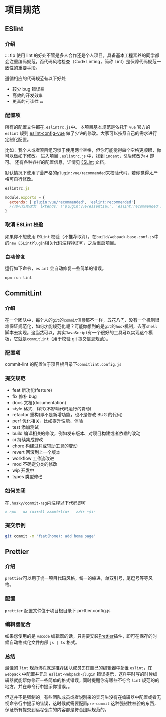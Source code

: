 # 项目规范

## ESlint

### 介绍

::: tip
使用 lint 的好处不管是多人合作还是个人项目，具备基本工程素养的同学都会注重编码规范，而代码风格检查（Code Linting，简称 Lint）是保障代码规范一致性的重要手段。

遵循相应的代码规范有以下好处

- 较少 bug 错误率
- 高效的开发效率
- 更高的可读性
:::

### 配置项

所有的配置文件都在`.eslintrc.js`中。 本项目基本规范是依托于 `vue` 官方的 `eslint` 规则 [eslint-config-vue](https://github.com/vuejs/eslint-config-vue) 做了少许的修改。大家可以按照自己的需求进行定制化配置。

比如：我个人或者项目组习惯于使用两个空格，但你可能觉得四个空格更顺眼，你可以做如下修改。 进入项目 `.eslintrc.js` 中，找到 `indent`，然后修改为 `4` 即可。 还有各种各样的配置信息，详情见 [ESLint](https://eslint.org/docs/rules/) 文档。

默认情况下使用了最严格的`plugin:vue/recommended`来校验代码，若你觉得太严格可自行修改。

```javaScript
eslintrc.js

module.exports = {
  extends: ['plugin:vue/recommended', 'eslint:recommended']
  //你可以修改为  extends: ['plugin:vue/essential', 'eslint:recommended']
}
```

### 取消 ESLint 校验

如果你不想使用 `ESLint` 校验（不推荐取消），在`build/webpack.base.conf.js`中的`new ESLintPlugin`相关代码注释掉即可，之后重启项目。

### 自动修复

运行如下命令，`eslint` 会自动修复一些简单的错误。

```sh
npm run lint
```

## CommitLint

### 介绍

在一个团队中，每个人的`git`的`commit`信息都不一样，五花八门，没有一个机制很难保证规范化，如何才能规范化呢？可能你想到的是`git`的`hook`机制，去写`shell`脚本去实现。这当然可以，其实`JavaScript`有一个很好的工具可以实现这个模板，它就是`commitlint`（用于校验 git 提交信息规范）。

### 配置项

commit-lint 的配置位于项目根目录下`commitlint.config.js`

### 提交规范

- feat 新功能(feature)
- fix 修补 bug
- docs 文档(documentation)
- style 格式、样式(不影响代码运行的变动)
- refactor 重构(即不是新增功能，也不是修改 BUG 的代码)
- perf 优化相关，比如提升性能、体验
- test 添加测试
- build 编译相关的修改，例如发布版本、对项目构建或者依赖的改动
- ci 持续集成修改
- chore 构建过程或辅助工具的变动
- revert 回滚到上一个版本
- workflow 工作流改进
- mod 不确定分类的修改
- wip 开发中
- types 类型修改

### 如何关闭

在`.husky/commit-msg`内注释以下代码即可

```sh
# npx --no-install commitlint --edit "$1"
```

### 提交示例

```sh
git commit -m 'feat(home): add home page'
```
## Prettier

### 介绍

`prettier`可以用于统一项目代码风格，统一的缩进，单双引号，尾逗号等等风格。

### 配置

`prettier` 配置文件位于项目根目录下 prettier.config.js

### 编辑器配合

如果您使用的是 `vscode` 编辑器的话，只需要安装[Prettier](https://marketplace.visualstudio.com/items?itemName=esbenp.prettier-vscode)插件，即可在保存的时候自动格式化文件内部 `js | ts` 格式。


### 总结

最佳的 `lint` 规范流程就是推荐团队成员先在自己的编辑器中配置 `eslint`，在 `webpack` 中配置并开启 `eslint-webpack-plugin` 错误提示，这样平时写的时候编辑器就能帮你修正一些简单的格式错误，同时提醒你有哪些不符合 `lint` 规范的的地方，并在命令行中提示你错误。。

但这并不是强制的，有些团队成员或者说刚来的实习生没有在编辑器中配置或者无视命令行中提示的错误，这时候就需要配置`pre-commit` 这种强制性校验的东西，保证所有提交到远程仓库的内容都是符合团队规范的。
